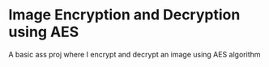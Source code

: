 # Image Encryption and Decryption using AES
 A basic ass proj where I encrypt and decrypt an image using AES algorithm
